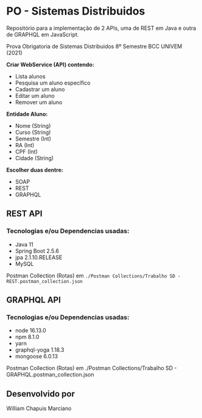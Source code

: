 # PO - Sistemas Distribuidos

Repositório para a implementação de 2 APIs, uma de REST em Java e outra de GRAPHQL em JavaScript.

Prova Obrigatoria de Sistemas Distribuidos
8º Semestre BCC UNIVEM (2021)

**Criar WebService (API) contendo:**

- Lista alunos 
- Pesquisa um aluno específico 
- Cadastrar um aluno
- Editar um aluno
- Remover um aluno

**Entidade Aluno:** 

- Nome (String)
- Curso (String)
- Semestre (Int)
- RA (Int)
- CPF (Int)
- Cidade (String)

**Escolher duas dentre:**

- SOAP
- REST
- GRAPHQL

## REST API

### Tecnologias e/ou Dependencias usadas:

- Java 11
- Spring Boot 2.5.6
- jpa 2.1.10.RELEASE
- MySQL

Postman Collection (Rotas) em `./Postman Collections/Trabalho SD - REST.postman_collection.json`

## GRAPHQL API

### Tecnologias e/ou Dependencias usadas:

- node 16.13.0
- npm 8.1.0 
- yarn
- graphql-yoga 1.18.3
- mongoose 6.0.13

Postman Collection (Rotas) em ./Postman Collections/Trabalho SD - GRAPHQL.postman_collection.json

## Desenvolvido por

William Chapuis Marciano
